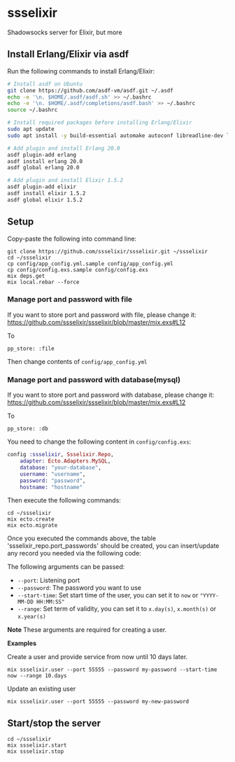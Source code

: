 # ssselixir
Shadowsocks server for Elixir, but more


## Install Erlang/Elixir via asdf

Run the following commands to install Erlang/Elixir:

```sh
# Install asdf on Ubuntu
git clone https://github.com/asdf-vm/asdf.git ~/.asdf
echo -e '\n. $HOME/.asdf/asdf.sh' >> ~/.bashrc
echo -e '\n. $HOME/.asdf/completions/asdf.bash' >> ~/.bashrc
source ~/.bashrc

# Install required packages before installing Erlang/Elixir
sudo apt update
sudo apt install -y build-essential automake autoconf libreadline-dev libncurses-dev libssl-dev libyaml-dev libxslt-dev libffi-dev libtool unixodbc-dev

# Add plugin and install Erlang 20.0
asdf plugin-add erlang
asdf install erlang 20.0
asdf global erlang 20.0

# Add plugin and install Elixir 1.5.2
asdf plugin-add elixir
asdf install elixir 1.5.2
asdf global elixir 1.5.2
```

## Setup

Copy-paste the following into command line:

```
git clone https://github.com/ssselixir/ssselixir.git ~/ssselixir
cd ~/ssselixir
cp config/app_config.yml.sample config/app_config.yml
cp config/config.exs.sample config/config.exs
mix deps.get
mix local.rebar --force
```
### Manage port and password with file

If you want to store port and password with file, please change it:
https://github.com/ssselixir/ssselixir/blob/master/mix.exs#L12

To

```
pp_store: :file
```
Then change contents of `config/app_config.yml`

### Manage port and password with database(mysql)

If you want to store port and password with database, please change it:
https://github.com/ssselixir/ssselixir/blob/master/mix.exs#L12

To

```
pp_store: :db
```

You need to change the following content in `config/config.exs`:

```elixir
config :ssselixir, Ssselixir.Repo,
    adapter: Ecto.Adapters.MySQL,
    database: "your-database",
    username: "username",
    password: "password",
    hostname: "hostname"
```

Then execute the following commands:

```
cd ~/ssselixir
mix ecto.create
mix ecto.migrate
```

Once you executed the commands above, the table 'ssselixir_repo.port_passwords' should be created,
you can insert/update any record you needed via the following code:

The following arguments can be passed:

- `--port`: Listening port
- `--password`: The password you want to use
- `--start-time`: Set start time of the user, you can set it to `now` or `"YYYY-MM-DD HH:MM:SS"`
- `--range`: Set term of validity, you can set it to `x.day(s)`, `x.month(s)` or `x.year(s)`

**Note** These arguments are required for creating a user.

**Examples**

Create a user and provide service from now until 10 days later.

```
mix ssselixir.user --port 55555 --password my-password --start-time now --range 10.days
```

Update an existing user

```
mix ssselixir.user --port 55555 --password my-new-password
```


## Start/stop the server

```
cd ~/ssselixir
mix ssselixir.start
mix ssselixir.stop
```
